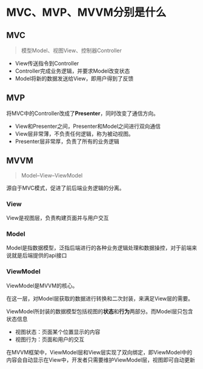 # MVC、MVP、MVVM分别是什么

## MVC

> 模型Model、视图View、控制器Controller

- View传送指令到Controller
- Controller完成业务逻辑，并要求Model改变状态
- Model将新的数据发送给View，即用户得到了反馈 



## MVP

将MVC中的Controller改成了**Presenter**，同时改变了通信方向。

- View和Presenter之间，Presenter和Model之间进行双向通信
- View层非常薄，不负责任何逻辑，称为被动视图。
- Presenter层非常厚，负责了所有的业务逻辑



## MVVM

> Model–View–ViewModel 

源自于MVC模式，促进了前后端业务逻辑的分离。

### View

View是视图层，负责构建页面并与用户交互

### Model

Model是指数据模型，泛指后端进行的各种业务逻辑处理和数据操控，对于前端来说就是后端提供的api接口

### ViewModel

ViewModel是MVVM的核心。

在这一层，对Model层获取的数据进行转换和二次封装，来满足View层的需要。

ViewModel所封装的数据模型包括视图的**状态**和**行为**两部分。而Model层只包含状态信息

- 视图状态：页面某个位置显示的内容
- 视图行为：页面和用户的交互

在MVVM框架中，ViewModel层和View层实现了双向绑定，即ViewModel中的内容会自动显示在View中，开发者只需要维护ViewModel层，视图即可自动更新